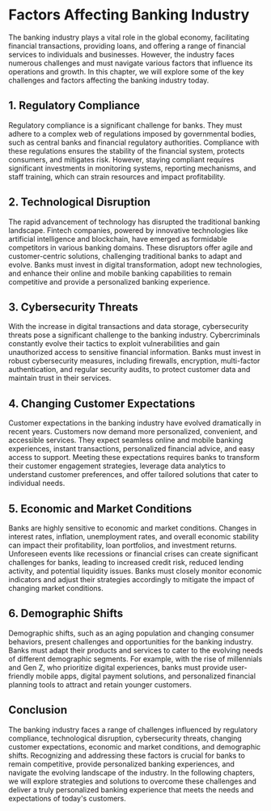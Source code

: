 Factors Affecting Banking Industry
=============================================================================

The banking industry plays a vital role in the global economy, facilitating financial transactions, providing loans, and offering a range of financial services to individuals and businesses. However, the industry faces numerous challenges and must navigate various factors that influence its operations and growth. In this chapter, we will explore some of the key challenges and factors affecting the banking industry today.

## 1. Regulatory Compliance

Regulatory compliance is a significant challenge for banks. They must adhere to a complex web of regulations imposed by governmental bodies, such as central banks and financial regulatory authorities. Compliance with these regulations ensures the stability of the financial system, protects consumers, and mitigates risk. However, staying compliant requires significant investments in monitoring systems, reporting mechanisms, and staff training, which can strain resources and impact profitability.

## 2. Technological Disruption

The rapid advancement of technology has disrupted the traditional banking landscape. Fintech companies, powered by innovative technologies like artificial intelligence and blockchain, have emerged as formidable competitors in various banking domains. These disruptors offer agile and customer-centric solutions, challenging traditional banks to adapt and evolve. Banks must invest in digital transformation, adopt new technologies, and enhance their online and mobile banking capabilities to remain competitive and provide a personalized banking experience.

## 3. Cybersecurity Threats

With the increase in digital transactions and data storage, cybersecurity threats pose a significant challenge to the banking industry. Cybercriminals constantly evolve their tactics to exploit vulnerabilities and gain unauthorized access to sensitive financial information. Banks must invest in robust cybersecurity measures, including firewalls, encryption, multi-factor authentication, and regular security audits, to protect customer data and maintain trust in their services.

## 4. Changing Customer Expectations

Customer expectations in the banking industry have evolved dramatically in recent years. Customers now demand more personalized, convenient, and accessible services. They expect seamless online and mobile banking experiences, instant transactions, personalized financial advice, and easy access to support. Meeting these expectations requires banks to transform their customer engagement strategies, leverage data analytics to understand customer preferences, and offer tailored solutions that cater to individual needs.

## 5. Economic and Market Conditions

Banks are highly sensitive to economic and market conditions. Changes in interest rates, inflation, unemployment rates, and overall economic stability can impact their profitability, loan portfolios, and investment returns. Unforeseen events like recessions or financial crises can create significant challenges for banks, leading to increased credit risk, reduced lending activity, and potential liquidity issues. Banks must closely monitor economic indicators and adjust their strategies accordingly to mitigate the impact of changing market conditions.

## 6. Demographic Shifts

Demographic shifts, such as an aging population and changing consumer behaviors, present challenges and opportunities for the banking industry. Banks must adapt their products and services to cater to the evolving needs of different demographic segments. For example, with the rise of millennials and Gen Z, who prioritize digital experiences, banks must provide user-friendly mobile apps, digital payment solutions, and personalized financial planning tools to attract and retain younger customers.

Conclusion
----------

The banking industry faces a range of challenges influenced by regulatory compliance, technological disruption, cybersecurity threats, changing customer expectations, economic and market conditions, and demographic shifts. Recognizing and addressing these factors is crucial for banks to remain competitive, provide personalized banking experiences, and navigate the evolving landscape of the industry. In the following chapters, we will explore strategies and solutions to overcome these challenges and deliver a truly personalized banking experience that meets the needs and expectations of today's customers.
